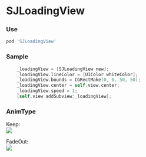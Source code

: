 # SJLoadingView

### Use

```ruby
pod 'SJLoadingView'
```

### Sample
```Objective-C
    _loadingView = [SJLoadingView new];
    _loadingView.lineColor = [UIColor whiteColor];
    _loadingView.bounds = CGRectMake(0, 0, 50, 50);
    _loadingView.center = self.view.center;
    _loadingView.speed = 1;
    [self.view addSubview:_loadingView];
```

### AnimType
Keep:    
<img src="https://github.com/changsanjiang/SJLoadingView/blob/master/Demo/SJLoadingViewProject/ex2.gif" />

FadeOut:    
<img src="https://github.com/changsanjiang/SJLoadingView/blob/master/Demo/SJLoadingViewProject/ex.gif" />

